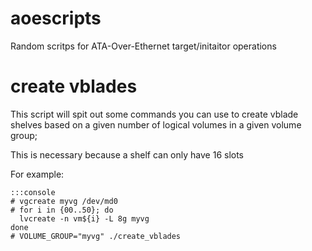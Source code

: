 aoescripts
==========

Random scritps for ATA-Over-Ethernet target/initaitor operations

create vblades
==============

This script will spit out some commands you can use to create 
vblade shelves based on a given number of logical volumes in a
given volume group;

This is necessary because a shelf can only have 16 slots

For example:

    :::console
    # vgcreate myvg /dev/md0
    # for i in {00..50}; do
      lvcreate -n vm${i} -L 8g myvg
    done
    # VOLUME_GROUP="myvg" ./create_vblades

